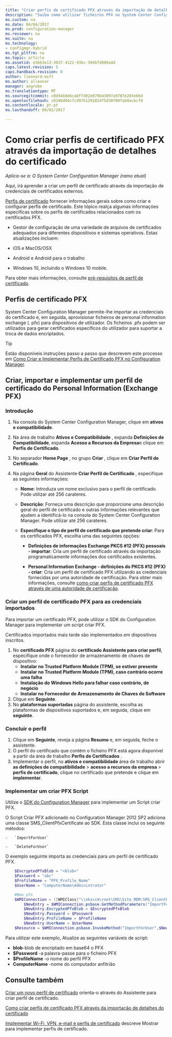 ```yaml
---
title: "Criar perfis de certificado PFX através da importação de detalhes do certificado | Microsoft Docs"
description: "Saiba como utilizar ficheiros PFX no System Center Configuration Manager para gerar certificados específicos do utilizador que suportam a troca de dados encriptados."
ms.custom: na
ms.date: 04/04/2017
ms.prod: configuration-manager
ms.reviewer: na
ms.suite: na
ms.technology:
- configmgr-hybrid
ms.tgt_pltfrm: na
ms.topic: article
ms.assetid: e3bb3e13-3037-4122-93bc-504bfd080a4d
caps.latest.revision: 5
caps.handback.revision: 0
author: lleonard-msft
ms.author: alleonar
manager: angrobe
ms.translationtype: MT
ms.sourcegitcommit: c0d94b8e6ca6ffd82e879b43097a9787e283eb6d
ms.openlocfilehash: c8346d04c7cd9761291824f5d30f09fab9acbcf9
ms.contentlocale: pt-pt
ms.lasthandoff: 08/02/2017

---
```

# <a name="how-to-create-pfx-certificate-profiles-by-importing-certificate-details"></a>Como criar perfis de certificado PFX através da importação de detalhes do certificado

*Aplica-se a: O System Center Configuration Manager (ramo atual)*


Aqui, irá aprender a criar um perfil de certificado através da importação de credenciais de certificados externos.  

[Perfis de certificado](../../protect/deploy-use/introduction-to-certificate-profiles.md) fornecer informações gerais sobre como criar e configurar perfis de certificado. Este tópico realça algumas informações específicas sobre os perfis de certificados relacionados com os certificados PFX.

-  Gestor de configuração de uma variedade de arquivos de certificados adequados para diferentes dispositivos e sistemas operativos.  Estas atualizações incluem:

 -   iOS e MacOS/OSX
 -   Android e Android para o trabalho
 -   Windows 10, incluindo o Windows 10 mobile.

Para obter mais informações, consulte [pré-requisitos de perfil de certificado](../../protect/plan-design/prerequisites-for-certificate-profiles.md).

## <a name="pfx-certificate-profiles"></a>Perfis de certificado PFX
System Center Configuration Manager permite-lhe importar as credenciais do certificado e, em seguida, aprovisionar ficheiros de personal information exchange (. pfx) para dispositivos de utilizador. Os ficheiros .pfx podem ser utilizados para gerar certificados específicos do utilizador para suportar a troca de dados encriptados.

> [!TIP]  
>  Estão disponíveis instruções passo a passo que descrevem este processo em [Como Criar e Implementar Perfis de Certificado PFX no Configuration Manager](http://blogs.technet.com/b/karanrustagi/archive/2015/09/01/how-to-create-and-deploy-pfx-certificate-profiles-in-configuration-manager.aspx).  

## <a name="create-import-and-deploy-a-personal-information-exchange-pfx-certificate-profile"></a>Criar, importar e implementar um perfil de certificado do Personal Information (Exchange PFX)  

### <a name="get-started"></a>Introdução

1.  Na consola do System Center Configuration Manager, clique em **ativos e compatibilidade**.  
2.  Na área de trabalho **Ativos e Compatibilidade** , expanda **Definições de Compatibilidade**, expanda **Acesso a Recursos da Empresa**e clique em **Perfis de Certificado**.  

3.  No separador **Home Page** , no grupo **Criar** , clique em **Criar Perfil de Certificado**.

4.  Na página **Geral** do Assistente **Criar Perfil de Certificado** , especifique as seguintes informações:  

    -   **Nome**: Introduza um nome exclusivo para o perfil de certificado. Pode utilizar até 256 carateres.  

    -   **Descrição**: Forneça uma descrição que proporcione uma descrição geral do perfil de certificado e outras informações relevantes que ajudem a identificá-lo na consola do System Center Configuration Manager. Pode utilizar até 256 carateres.  

    -   **Especifique o tipo de perfil de certificado que pretende criar**: Para os certificados PFX, escolha uma das seguintes opções:  

        -   **Definições de informações Exchange PKCS #12 (PFX) pessoais - importar**: Cria um perfil de certificado através da importação programaticamente informações dos certificados existentes.  

        -   **Personal Information Exchange - definições do PKCS #12 (PFX) - criar**: Cria um perfil de certificado PFX utilizando as credenciais fornecidas por uma autoridade de certificação.  Para obter mais informações, consulte [como criar perfis de certificado PFX através de uma autoridade de certificação](../../mdm/deploy-use/create-pfx-certificate-profiles.md).


### <a name="create-a-pfx-certificate-profile-for-the-imported-credentials"></a>Criar um perfil de certificado PFX para as credenciais importados

Para importar um certificado PFX, pode utilizar o SDK do Configuration Manager para implementar um script criar PFX. 

Certificados importados mais tarde são implementados em dispositivos inscritos.

1. No **certificado PFX** página do **certificado Assistente para criar perfil**, especifique onde o fornecedor de armazenamento de chaves de dispositivo:
    -   **Instalar no Trusted Platform Module (TPM), se estiver presente**  
    -   **Instalar no Trusted Platform Module (TPM), caso contrário ocorre uma falha** 
    -   **Instalação do Windows Hello para falhar caso contrário, de negócio** 
    -   **Instalar no Fornecedor de Armazenamento de Chaves de Software** 
2. Clique em **Seguinte**. 
3. No **plataformas suportadas** página do assistente, escolha as plataformas de dispositivos suportados e, em seguida, clique em **seguinte**.

### <a name="finish-the-profile"></a>Concluir o perfil

1.  Clique em **Seguinte**, reveja a página **Resumo** e, em seguida, feche o assistente.  
2.  O perfil do certificado que contém o ficheiro PFX está agora disponível a partir da área de trabalho **Perfis de Certificados** . 
3.  Implementar o perfil, no **ativos e compatibilidade** área de trabalho abrir **as definições de compatibilidade** > **acesso a recursos da empresa** > **perfis de certificado**, clique no certificado que pretende e clique em **implementar**. 

### <a name="deploy-a-create-pfx-script"></a>Implementar um criar PFX Script

Utilize o [SDK do Configuration Manager](http://go.microsoft.com/fwlink/?LinkId=613525) para implementar um Script criar PFX. 

O Script Criar PFX adicionado no Configuration Manager 2012 SP2 adiciona uma classe SMS_ClientPfxCertificate ao SDK. Esta classe inclui os seguinte métodos:  

    -   `ImportForUser`  

    -   `DeleteForUser`  

O exemplo seguinte importa as credenciais para um perfil de certificado PFX.

``` powershell
    $EncryptedPfxBlob = "<blob>"  
    $Password = "abc"  
    $ProfileName = "PFX_Profile_Name"  
    $UserName = "ComputerName\Administrator"  

    #New pfx  
    $WMIConnection = ([WMIClass]"\\nksccm\root\SMS\Site_MDM:SMS_ClientPfxCertificate")  
        $NewEntry = $WMIConnection.psbase.GetMethodParameters("ImportForUser")  
        $NewEntry.EncryptedPfxBlob = $EncryptedPfxBlob  
        $NewEntry.Password = $Password  
        $NewEntry.ProfileName = $ProfileName  
        $NewEntry.UserName = $UserName  
    $Resource = $WMIConnection.psbase.InvokeMethod("ImportForUser",$NewEntry,$null)  
```  

Para utilizar este exemplo, Atualize as seguintes variáveis de script:  

   -   **blob**\-blob de encriptado em base64 o PFX  
   -   **$Password** -a palavra-passe para o ficheiro PFX  
   -   **$ProfileName** -o nome do perfil PFX  
   -   **ComputerName** -nome do computador anfitrião   

## <a name="see-also"></a>Consulte também
[Criar um novo perfil de certificado](../../protect/deploy-use/create-certificate-profiles.md) orienta-o através do Assistente para criar perfil de certificado.

[Como criar perfis de certificado PFX através da importação de detalhes do certificado](../../mdm/deploy-use/create-pfx-certificate-profiles.md)

[Implementar Wi-Fi, VPN, e-mail e perfis de certificado](../../protect/deploy-use/deploy-wifi-vpn-email-cert-profiles.md) descreve Mostrar para implementar perfis de certificado.
